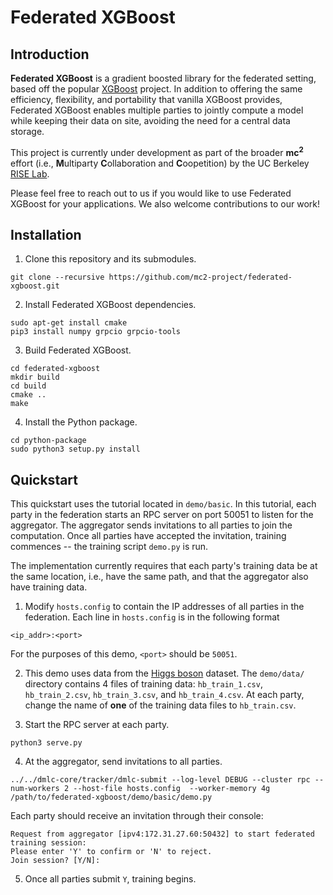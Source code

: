 # Federated XGBoost

## Introduction

**Federated XGBoost** is a gradient boosted library for the federated setting, based off the popular [XGBoost](https://github.com/dmlc/xgboost) project. In addition to offering the same efficiency, flexibility, and portability that vanilla XGBoost provides, Federated XGBoost enables multiple parties to jointly compute a model while keeping their data on site, avoiding the need for a central data storage. 

This project is currently under development as part of the broader **mc<sup>2</sup>** effort (i.e., **M**ultiparty **C**ollaboration and **C**oopetition) by the UC Berkeley [RISE Lab](https://rise.cs.berkeley.edu/).

Please feel free to reach out to us if you would like to use Federated XGBoost for your applications. We also welcome contributions to our work!

## Installation

1. Clone this repository and its submodules.

```
git clone --recursive https://github.com/mc2-project/federated-xgboost.git
```

2. Install Federated XGBoost dependencies.

```
sudo apt-get install cmake
pip3 install numpy grpcio grpcio-tools
```

3. Build Federated XGBoost.

```
cd federated-xgboost
mkdir build
cd build
cmake ..
make
```

4. Install the Python package.

```
cd python-package
sudo python3 setup.py install
```

## Quickstart
This quickstart uses the tutorial located in `demo/basic`. In this tutorial, each party in the federation starts an RPC server on port 50051 to listen for the aggregator. The aggregator sends invitations to all parties to join the computation. Once all parties have accepted the invitation, training commences -- the training script `demo.py` is run.

The implementation currently requires that each party's training data be at the same location, i.e., have the same path, and that the aggregator also have training data.

1. Modify `hosts.config` to contain the IP addresses of all parties in the federation. Each line in `hosts.config` is in the following format

```
<ip_addr>:<port>
```

For the purposes of this demo, `<port>` should be `50051`.

2. This demo uses data from the [Higgs boson](https://archive.ics.uci.edu/ml/datasets/HIGGS) dataset. The `demo/data/` directory contains 4 files of training data: `hb_train_1.csv`, `hb_train_2.csv`, `hb_train_3.csv`, and `hb_train_4.csv`. At each party, change the name of **one** of the training data files to `hb_train.csv`.

3. Start the RPC server at each party. 

```
python3 serve.py
```

4. At the aggregator, send invitations to all parties.

```
../../dmlc-core/tracker/dmlc-submit --log-level DEBUG --cluster rpc --num-workers 2 --host-file hosts.config  --worker-memory 4g /path/to/federated-xgboost/demo/basic/demo.py
```

Each party should receive an invitation through their console:

```
Request from aggregator [ipv4:172.31.27.60:50432] to start federated training session:
Please enter 'Y' to confirm or 'N' to reject.
Join session? [Y/N]:
```

5. Once all parties submit `Y`, training begins.


